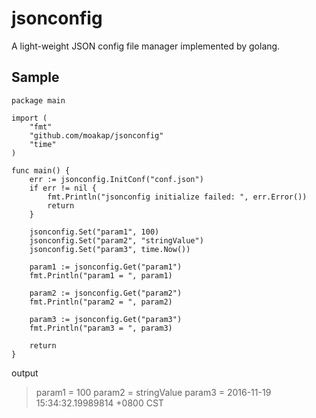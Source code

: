 # jsonconfig
A light-weight JSON config file manager implemented by golang.

## Sample
```
package main

import (
	"fmt"
	"github.com/moakap/jsonconfig"
	"time"
)

func main() {
	err := jsonconfig.InitConf("conf.json")
	if err != nil {
		fmt.Println("jsonconfig initialize failed: ", err.Error())
		return
	}

	jsonconfig.Set("param1", 100)
	jsonconfig.Set("param2", "stringValue")
	jsonconfig.Set("param3", time.Now())

	param1 := jsonconfig.Get("param1")
	fmt.Println("param1 = ", param1)

	param2 := jsonconfig.Get("param2")
	fmt.Println("param2 = ", param2)

	param3 := jsonconfig.Get("param3")
	fmt.Println("param3 = ", param3)

	return
}

```
output
> param1 =  100
> param2 =  stringValue
> param3 =  2016-11-19 15:34:32.19989814 +0800 CST
